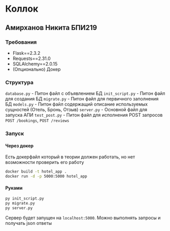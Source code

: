 # Коллок
## Амирханов Никита БПИ219

### Требования
 - Flask==2.3.2
 - Requests==2.31.0
 - SQLAlchemy==2.0.15
 - (Опционально) Докер

### Структура
`database.py` - Питон файл с объявлением БД
`init_script.py` - Питон файл для создания БД
`migrate.py` - Питон файл для первичного заполнения БД
`models.py` - Питон файл содержащий описание используемых сущностей (Отель, Бронь, Отзыв)
`server.py` - Основной файл для запуска АПИ
`test_post.py` - Питон файл для исполнения POST запросов `POST /bookings`, `POST /reviews`
### Запуск
#### Через докер
Есть докерфайл который в теории должен работать, но нет возможности проверить его работу
```sh
docker build -t hotel_app .
docker run -d -p 5000:5000 hotel_app
```
#### Руками
```sh
py init_script.py
py migrate.py
py server.py
```
Сервер будет запущен на `localhost:5000`. Можно выполнять запросы и получать json ответы